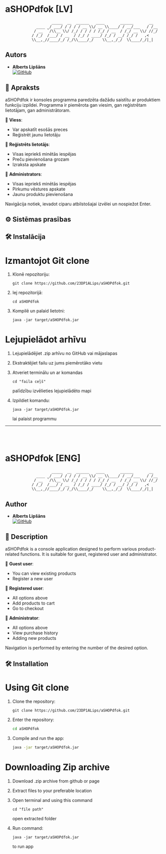 # aSHOPdfok [LV]

```
                     _____  __  ______   ____       ______       __    
              ____ _/ ___/ / / / / __ \\/ __ \\____/ / __/___   / /__    
             / __  `/\\__ \\/ /_/ / / / / /_/ / __  / /_/ __ \\/ //_/    
            / /_/  /___/ / __  / /_/ / ____/ /_/ / __/ /_/ /   ,<       
            \\__,_//____/_/ /_/\\____/_/    \\__,_/_/  \\____/_/|_|   
 ```

## Autors

- **Alberts Lipšāns** <br> [![GitHub](https://img.shields.io/badge/GitHub-%23121011.svg?logo=github&logoColor=white)](https://github.com/23DP1ALips)

## 📝 Apraksts

aSHOPdfok ir konsoles programma paredzēta dažādu saistītu ar produktiem funkciju izpildei. Programma ir piemērota gan viesim, gan reģistrētam lietotājam, gan administrātoram.

🔹 **Viess**:
- Var apskatīt esošās preces
- Reģistrēt jaunu lietotāju

🔹 **Reģistrēts lietotājs**:
- Visas iepriekš minētās iespējas
- Preču pievienošana grozam
- Izraksta apskate

🔹 **Administrators**:
- Visas iepriekš minētās iespējas
- Pirkumu vēstures apskate
- Jaunu produktu pievienošana

Navigācija notiek, ievadot ciparu atbilstošajai izvēlei un nospiežot Enter.

## ⚙️ Sistēmas prasības

## 🛠  Instalācija

# Izmantojot Git clone

1. Klonē repozitoriju:
   ```console
   git clone https://github.com/23DP1ALips/aSHOPdfok.git
   ```
2. Iej repozitorijā:
   ```console
   cd aSHOPdfok
   ```
3. Kompilē un palaid lietotni:
   ```console
   java -jar target/aSHOPdfok.jar
   ```

# Lejupielādot arhīvu

1. Lejupielādējiet .zip arhīvu no GitHub vai mājaslapas
2. Ekstraktējiet failu uz jums piemērotāko vietu
3. Atveriet terminālu un ar komandas
   ```console
   cd "faila ceļš"
   ```
   palīdzību izvēlieties lejupielādēto mapi
  
4. Izpildiet komandu: 
   ```console 
   java -jar target/aSHOPdfok.jar 
   ```
   lai palaist programmu
    
---
<br><br>

# aSHOPdfok [ENG]

```
                     _____  __  ______   ____       ______       __    
              ____ _/ ___/ / / / / __ \\/ __ \\____/ / __/___   / /__    
             / __  `/\\__ \\/ /_/ / / / / /_/ / __  / /_/ __ \\/ //_/    
            / /_/  /___/ / __  / /_/ / ____/ /_/ / __/ /_/ /   ,<       
            \\__,_//____/_/ /_/\\____/_/    \\__,_/_/  \\____/_/|_|   
 ```

## Author

- **Alberts Lipšāns** <br> [![GitHub](https://img.shields.io/badge/GitHub-%23121011.svg?logo=github&logoColor=white)](https://github.com/23DP1ALips)

## 📝 Description

aSHOPdfok is a console application designed to perform various product-related functions. It is suitable for guest, registered user and administrator.

🔹 **Guest user**:
- You can view existing products
- Register a new user

🔹 **Registered user**:
- All options above
- Add products to cart
- Go to checkout

🔹 **Administrator**:
- All options above
- View purchase history
- Adding new products


Navigation is performed by entering the number of the desired option.


## 🛠️ Installation
# Using Git clone

1. Clone the repository:
   ```console
   git clone https://github.com/23DP1ALips/aSHOPdfok.git
   ```
2. Enter the repository:
   ```bash
   cd aSHOPdfok
   ```
4. Compile and run the app:
   ```bash
   java -jar target/aSHOPdfok.jar
   ```

# Downloading Zip archive

1. Download .zip archive from github or page
2. Extract files to your preferable location
3. Open terminal and using this command
   ```console
   cd "file path"
   ```
   open extracted folder
  
4. Run command: 
   ```console 
   java -jar target/aSHOPdfok.jar 
   ```
   to run app
